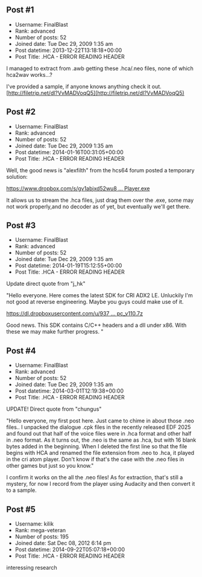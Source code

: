 ## Post #1
- Username: FinalBlast
- Rank: advanced
- Number of posts: 52
- Joined date: Tue Dec 29, 2009 1:35 am
- Post datetime: 2013-12-22T13:18:18+00:00
- Post Title: .HCA - ERROR READING HEADER

I managed to extract from .awb getting these .hca/.neo files, none of which hca2wav works...?   

I've provided a sample, if anyone knows anything check it out. 
[http://filetrip.net/dl?VvMADVoqQ5](http://filetrip.net/dl?VvMADVoqQ5)
## Post #2
- Username: FinalBlast
- Rank: advanced
- Number of posts: 52
- Joined date: Tue Dec 29, 2009 1:35 am
- Post datetime: 2014-01-16T00:31:05+00:00
- Post Title: .HCA - ERROR READING HEADER

Well, the good news is "alexfilth" from the hcs64 forum posted a temporary solution:

[https://www.dropbox.com/s/gv1abjxd52wu8 ... Player.exe](https://www.dropbox.com/s/gv1abjxd52wu8jg/CriAtomPlayer.exe)

It allows us to stream the .hca files, just drag them over the .exe, 
some may not work properly,and no decoder as of yet, but eventually we'll get there.
## Post #3
- Username: FinalBlast
- Rank: advanced
- Number of posts: 52
- Joined date: Tue Dec 29, 2009 1:35 am
- Post datetime: 2014-01-19T15:12:55+00:00
- Post Title: .HCA - ERROR READING HEADER

Update direct quote from "j_hk"

"Hello everyone. 
Here comes the latest SDK for CRI ADX2 LE. 
Unluckily I'm not good at reverse engineering. 
Maybe you guys could make use of it.

[https://dl.dropboxusercontent.com/u/937 ... pc_v110.7z](https://dl.dropboxusercontent.com/u/93724095/cri_adx2le_sdk_pc_v110.7z)

Good news. 
This SDK contains C/C++ headers and a dll under x86. 
With these we may make further progress. "
## Post #4
- Username: FinalBlast
- Rank: advanced
- Number of posts: 52
- Joined date: Tue Dec 29, 2009 1:35 am
- Post datetime: 2014-03-01T12:19:38+00:00
- Post Title: .HCA - ERROR READING HEADER

UPDATE! Direct quote from "chungus"

"Hello everyone, my first post here. Just came to chime in about those .neo files.. 
I unpacked the dialogue .cpk files in the recently released EDF 2025 and found out that 
half of the voice files were in .hca format and other half in .neo format. 
As it turns out, the .neo is the same as .hca, but with 16 blank bytes added in the beginning. 
When I deleted the first line so that the file begins with HCA and renamed the file extension 
from .neo to .hca, it played in the cri atom player. Don't know if that's the case 
with the .neo files in other games but just so you know."

I confirm it works on the all the .neo files! As for extraction, 
that's still a mystery, for now I record from the player using 
Audacity and then convert it to a sample.
## Post #5
- Username: kilik
- Rank: mega-veteran
- Number of posts: 195
- Joined date: Sat Dec 08, 2012 6:14 pm
- Post datetime: 2014-09-22T05:07:18+00:00
- Post Title: .HCA - ERROR READING HEADER

interessing research
